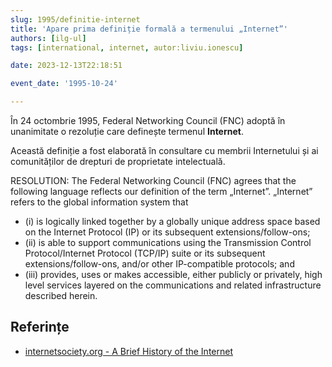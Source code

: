 ```yaml
---
slug: 1995/definitie-internet
title: 'Apare prima definiție formală a termenului „Internet”'
authors: [ilg-ul]
tags: [international, internet, autor:liviu.ionescu]

date: 2023-12-13T22:18:51

event_date: '1995-10-24'

---
```


În 24 octombrie 1995, Federal Networking Council (FNC) adoptă în
unanimitate o rezoluție care definește termenul **Internet**.

<!-- truncate -->

Această definiție a fost elaborată în consultare cu membrii Internetului
și ai comunităților de drepturi de proprietate intelectuală.

RESOLUTION: The Federal Networking Council (FNC) agrees that the following language reflects our definition of the term „Internet”. „Internet” refers to the global information system that

- (i) is logically linked together by a globally unique address space based on the Internet Protocol (IP) or its subsequent extensions/follow-ons;
- (ii) is able to support communications using the Transmission Control Protocol/Internet Protocol (TCP/IP) suite or its subsequent extensions/follow-ons, and/or other IP-compatible protocols; and
- (iii) provides, uses or makes accessible, either publicly or privately, high level services layered on the communications and related infrastructure described herein.

## Referințe

- [internetsociety.org - A Brief History of the Internet](https://www.internetsociety.org/internet/history-internet/brief-history-internet/)

